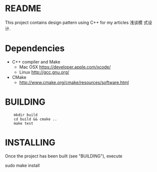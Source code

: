 README
======
This project contains design pattern using C++ for my articles 浅谈模
式设计.

Dependencies
============

  * C++ compiler and Make
    - Mac OSX https://developer.apple.com/xcode/
    - Linux   http://gcc.gnu.org/
  * CMake
    - http://www.cmake.org/cmake/resources/software.html

BUILDING
========

        mkdir build
        cd build && cmake ..
        make test

INSTALLING
==========

 Once the project has been built (see "BUILDING"), execute

 sudo make install



